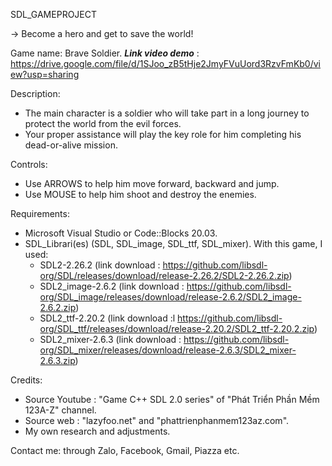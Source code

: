 SDL_GAMEPROJECT
 
-> Become a hero and get to save the world!

Game name: Brave Soldier.
**_Link video demo_** : https://drive.google.com/file/d/1SJoo_zB5tHje2JmyFVuUord3RzvFmKb0/view?usp=sharing

Description:
- The main character is a soldier who will take part in a long journey to protect the world from the evil forces.
- Your proper assistance will play the key role for him completing his dead-or-alive mission.

Controls:
- Use ARROWS to help him move forward, backward and jump.
- Use MOUSE to help him shoot and destroy the enemies.

Requirements:
- Microsoft Visual Studio or Code::Blocks 20.03.
- SDL_Librari(es) (SDL, SDL_image, SDL_ttf, SDL_mixer).
  With this game, I used:
  + SDL2-2.26.2 (link download : https://github.com/libsdl-org/SDL/releases/download/release-2.26.2/SDL2-2.26.2.zip)
  + SDL2_image-2.6.2 (link download : https://github.com/libsdl-org/SDL_image/releases/download/release-2.6.2/SDL2_image-2.6.2.zip)
  + SDL2_ttf-2.20.2 (link download :l https://github.com/libsdl-org/SDL_ttf/releases/download/release-2.20.2/SDL2_ttf-2.20.2.zip)
  + SDL2_mixer-2.6.3 (link download : https://github.com/libsdl-org/SDL_mixer/releases/download/release-2.6.3/SDL2_mixer-2.6.3.zip)
  
Credits:
- Source Youtube : "Game C++ SDL 2.0 series" of "Phát Triển Phần Mềm 123A-Z" channel.
- Source web : "lazyfoo.net" and "phattrienphanmem123az.com".
- My own research and adjustments.

Contact me: through Zalo, Facebook, Gmail, Piazza etc.

